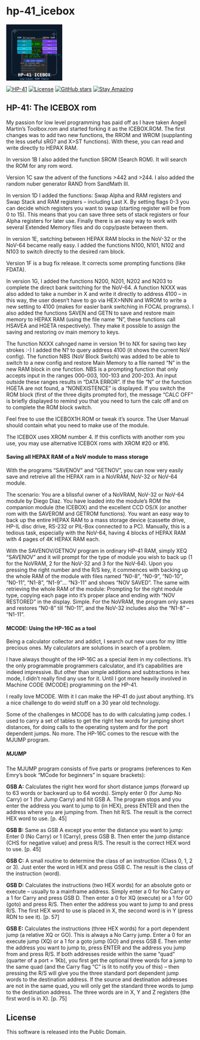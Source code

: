 # hp-41_icebox

<img src="img/hp41_icebox_logo.svg" align="left" width="150" height="150">
<br clear="left"/>

[![HP-41](https://img.shields.io/badge/HP--41-Calculator-orange)](https://en.wikipedia.org/wiki/HP-41C)
[![License](https://img.shields.io/badge/License-Public%20Domain-brightgreen.svg)](https://unlicense.org/)
[![GitHub stars](https://img.shields.io/github/stars/isene/hp-41_icebox.svg)](https://github.com/isene/hp-41_icebox/stargazers)
[![Stay Amazing](https://img.shields.io/badge/Stay-Amazing-blue.svg)](https://isene.org)

## HP-41: The ICEBOX rom

My passion for low level programming has paid off as I have taken Angell Martin’s Toolbox.rom and started forking it as the ICEBOX.ROM. The first changes was to add two new functions, the RROM and WROM (supplanting the less useful sRG? and X>ST functions). With these, you can read and write directly to HEPAX RAM.

In version 1B I also added the function SROM (Search ROM). It will search the ROM for any rom word.

Version 1C saw the advent of the functions >442 and >244. I also added the random nuber generator RAND from SandMath III.

In version 1D I added the functions: Swap Alpha and RAM registers and Swap Stack and RAM registers – including Last X. By setting flags 0-3 you can decide which registers you want to swap (starting register will be from 0 to 15). This means that you can save three sets of stack registers or four Alpha registers for later use. Finally there is an easy way to work with several Extended Memory files and do copy/paste between them.

In version 1E, swtching between HEPAX RAM blocks in the NoV-32 or the NoV-64 became really easy. I added the functions N100, N101, N102 and N103 to switch directly to the desired ram block.

Version 1F is a bug fix release. It corrects some prompting functions (like FDATA).

In version 1G, I added the functions N200, N201, N202 and N203 to complete the direct bank switching for the NoV-64. A function NXXX was also added to take a number in X and write it directly to address 4100 – in this way, the user doesn’t have to go via HEX>NNN and WROM to write a new setting to 4100 (makes for easier bank switching in FOCAL programs). I also added the functions SAVEN and GETN to save and restore main memory to HEPAX RAM (using the file name “N”, these functions call HSAVEA and HGETA respectively). They make it possible to assign the saving and restoring ov main memory to keys.

The function NXXX cahnged name in version 1H to NX for saving two key strokes :-) I added the N? to query address 4100 (it shows the current NoV config). The function NBS (NoV Block Switch) was added to be able to switch to a new config and restore Main Memory to a file named “N” in the new RAM block in one function. NBS is a prompting function that only accepts input in the ranges 000-003, 100-103 and 200-203. An input outside these ranges results in “DATA ERROR”. If the file “N” or the function HGETA are not found, a “NONEXISTENCE” is displayed. If you switch the ROM block (first of the three digits prompted for), the message “CALC OFF” is briefly displayed to remind you that you need to turn the calc off and on to complete the ROM block switch.

Feel free to use the ICEBOX1H.ROM or tweak it’s source. The User Manual should contain what you need to make use of the module.

The ICEBOX uses XROM number 4. If this conflicts with another rom you use, you may use alternative ICEBOX roms with XROM #20 or #16.

#### Saving all HEPAX RAM of a NoV module to mass storage

With the programs “SAVENOV” and “GETNOV”, you can now very easily save and retreive all the HEPAX ram in a NoVRAM, NoV-32 or NoV-64 module.

The scenario: You are a blissful owner of a NoVRAM, NoV-32 or NoV-64 module by Diego Diaz. You have loaded into the module’s ROM the companion module (the ICEBOX) and the excellent CCD OS/X (or another rom with the SAVEROM and GETROM functions). You want an easy way to back up the entire HEPAX RAM to a mass storage device (cassette drive, HP-IL disc drive, RS-232 or PIL-Box connected to a PC). Manually, this is a tedious task, especially with the NoV-64, having 4 blocks of HEPAX RAM with 4 pages of 4K HEPAX RAM each.

With the SAVENOV/GETNOV program in ordinary HP-41 RAM, simply XEQ “SAVENOV” and it will prompt for the type of module you wish to back up (1 for the NoVRAM, 2 for the NoV-32 and 3 for the NoV-64). Upon you pressing the right number and the R/S key, it commences with backing up the whole RAM of the module with files named “N0-8”, “N0-9”, “N0-10”, “N0-11”, “N1-8”, “N1-9″… “N3-11” and shows “NOV SAVED”. The same with retrieving the whole RAM of the module: Prompting for the right module type, copying each page into it’s proper place and ending with “NOV RESTORED” in the display. Simple. For the NoVRAM, the program only saves and restores “N0-8” till “N0-11”, and the NoV-32 includes also the “N1-8” – “N1-11”.

#### MCODE: Using the HP-16C as a tool

Being a calculator collector and addict, I search out new uses for my little precious ones. My calculators are solutions in search of a problem.

I have always thought of the HP-16C as a special item in my collections. It’s the only programmable programmers calculator, and it’s capabilities are indeed impressive. But other than simple additions and subtractions in hex mode, I didn’t really find any use for it. Until I got more heavily involved in Machine CODE (MCODE) programming on the HP-41.

I really love MCODE. With it I can make the HP-41 do just about anything. It’s a nice challenge to do weird stuff on a 30 year old technology.

Some of the challenges in MCODE has to do with calculating jump codes. I used to carry a set of tables to get the right hex words for jumping short distances, for doing calls to the operating system and for the port dependent jumps. No more. The HP-16C comes to the rescue with the MJUMP program.

##### MJUMP

The MJUMP program consists of five parts or programs (references to Ken Emry’s book “MCode for beginners” in square brackets):

**GSB A:** Calculates the right hex word for short distance jumps (forward up to 63 words or backward up to 64 words). Simply enter 0 (for Jump No Carry) or 1 (for Jump Carry) and hit GSB A. The program stops and you enter the address you want to jump to (in HEX), press ENTER and then the address where you are jumping from. Then hit R/S. The result is the correct HEX word to use. [p. 45]

**GSB B:** Same as GSB A except you enter the distance you want to jump: Enter 0 (No Carry) or 1 (Carry), press GSB B. Then enter the jump distance (CHS for negative value) and press R/S. The result is the correct HEX word to use. [p. 45]

**GSB C:** A small routine to determine the class of an instruction (Class 0, 1, 2 or 3). Just enter the word in HEX and press GSB C. The result is the class of the instruction (word).

**GSB D:** Calculates the instructions (two HEX words) for an absolute goto or execute – usually to a mainframe address. Simply enter a 0 for No Carry or a 1 for Carry and press GSB D. Then enter a 0 for XQ (execute) or a 1 for GO (goto) and press R/S. Then enter the address you want to jump to and press R/S. The first HEX word to use is placed in X, the second word is in Y (press RDN to see it). [p. 57]

**GSB E:** Calculates the instructions (three HEX words) for a port dependent jump (a relative XQ or GO). This is always a No Carry jump. Enter a 0 for an execute jump (XQ) or a 1 for a goto jump (GO) and press GSB E. Then enter the address you want to jump to, press ENTER and the address you jump from and press R/S. If both addresses reside within the same “quad” (quarter of a port = 1Kb), you first get the optional three words for a jump to the same quad (and the Carry flag “C” is lit to notify you of this) – then pressing the R/S will give you the three standard port dependent jump words to the destination address. If the source and destination addresses are not in the same quad, you will only get the standard three words to jump to the destination address. The three words are in X, Y and Z registers (the first word is in X). [p. 75]

## License
This software is released into the Public Domain.

